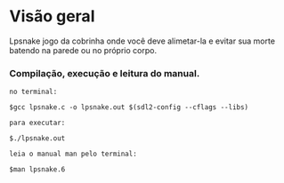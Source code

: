 # Visão geral
<p>
	Lpsnake jogo da cobrinha onde você deve alimetar-la e evitar
	sua morte batendo na parede ou no próprio corpo.
</p>

### Compilação, execução e leitura do manual.
```
no terminal:

$gcc lpsnake.c -o lpsnake.out $(sdl2-config --cflags --libs)

para executar:

$./lpsnake.out

leia o manual man pelo terminal:

$man lpsnake.6
```
